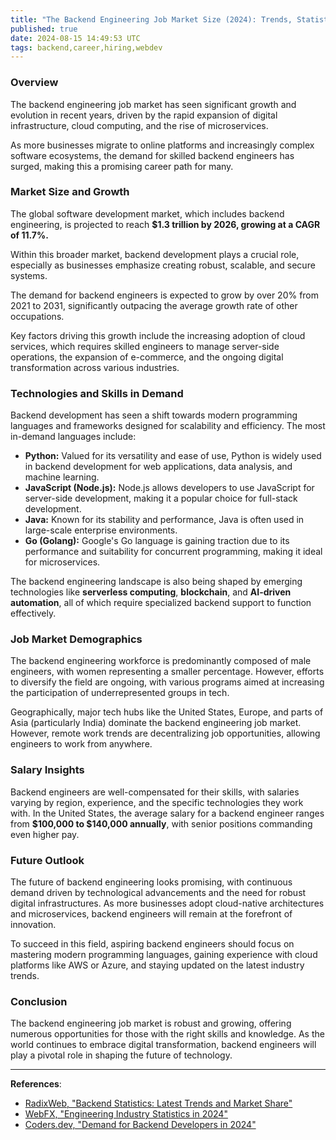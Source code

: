 ```yaml
---
title: "The Backend Engineering Job Market Size (2024): Trends, Statistics, and Opportunities"
published: true
date: 2024-08-15 14:49:53 UTC
tags: backend,career,hiring,webdev
---
```


### Overview

The backend engineering job market has seen significant growth and evolution in recent years, driven by the rapid expansion of digital infrastructure, cloud computing, and the rise of microservices.

As more businesses migrate to online platforms and increasingly complex software ecosystems, the demand for skilled backend engineers has surged, making this a promising career path for many.

### Market Size and Growth

The global software development market, which includes backend engineering, is projected to reach **$1.3 trillion by 2026, growing at a CAGR of 11.7%.**

Within this broader market, backend development plays a crucial role, especially as businesses emphasize creating robust, scalable, and secure systems.

The demand for backend engineers is expected to grow by over 20% from 2021 to 2031, significantly outpacing the average growth rate of other occupations.

Key factors driving this growth include the increasing adoption of cloud services, which requires skilled engineers to manage server-side operations, the expansion of e-commerce, and the ongoing digital transformation across various industries.

### Technologies and Skills in Demand

Backend development has seen a shift towards modern programming languages and frameworks designed for scalability and efficiency. The most in-demand languages include:

- **Python:** Valued for its versatility and ease of use, Python is widely used in backend development for web applications, data analysis, and machine learning.
- **JavaScript (Node.js):** Node.js allows developers to use JavaScript for server-side development, making it a popular choice for full-stack development.
- **Java:** Known for its stability and performance, Java is often used in large-scale enterprise environments.
- **Go (Golang):** Google's Go language is gaining traction due to its performance and suitability for concurrent programming, making it ideal for microservices.

The backend engineering landscape is also being shaped by emerging technologies like **serverless computing**, **blockchain**, and **AI-driven automation**, all of which require specialized backend support to function effectively.

### Job Market Demographics

The backend engineering workforce is predominantly composed of male engineers, with women representing a smaller percentage. However, efforts to diversify the field are ongoing, with various programs aimed at increasing the participation of underrepresented groups in tech.

Geographically, major tech hubs like the United States, Europe, and parts of Asia (particularly India) dominate the backend engineering job market. However, remote work trends are decentralizing job opportunities, allowing engineers to work from anywhere.

### Salary Insights

Backend engineers are well-compensated for their skills, with salaries varying by region, experience, and the specific technologies they work with. In the United States, the average salary for a backend engineer ranges from **$100,000 to $140,000 annually**, with senior positions commanding even higher pay.

### Future Outlook

The future of backend engineering looks promising, with continuous demand driven by technological advancements and the need for robust digital infrastructures. As more businesses adopt cloud-native architectures and microservices, backend engineers will remain at the forefront of innovation.

To succeed in this field, aspiring backend engineers should focus on mastering modern programming languages, gaining experience with cloud platforms like AWS or Azure, and staying updated on the latest industry trends.

### Conclusion

The backend engineering job market is robust and growing, offering numerous opportunities for those with the right skills and knowledge. As the world continues to embrace digital transformation, backend engineers will play a pivotal role in shaping the future of technology.

---

**References**:

- [RadixWeb, "Backend Statistics: Latest Trends and Market Share"](https://radixweb.com/blog/backend-statistics)
- [WebFX, "Engineering Industry Statistics in 2024"](https://www.webfx.com/industries/professional-services/engineering/statistics/)
- [Coders.dev, "Demand for Backend Developers in 2024"](https://www.coders.dev/blog/are-back-end-developers-in-demand.html)
